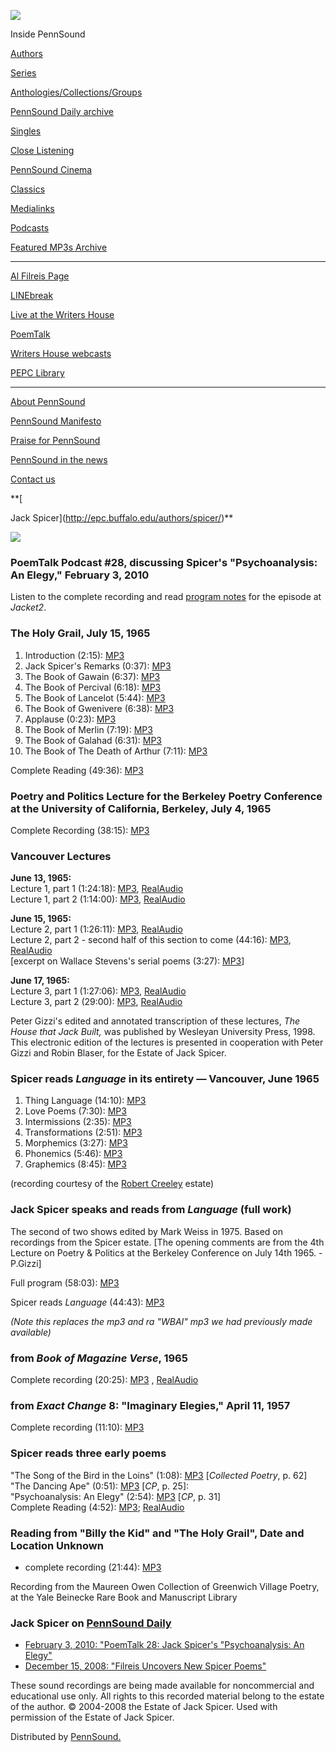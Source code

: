 ![](PennSound_flat.gif)

  

  
  

Inside PennSound

[Authors](authors.php)

[Series](series.php)

[Anthologies/Collections/Groups](anthologies.php)

[PennSound Daily archive](http://writing.upenn.edu/pennsound/daily)

[Singles](http://writing.upenn.edu/pennsound/singles)

[Close Listening](Close-Listening.php)

[PennSound Cinema](video.php)

[Classics](classics.php)

[Medialinks](http://writing.upenn.edu/wh/multimedia/medialinks/index.php)

[Podcasts](http://writing.upenn.edu/pennsound/podcasts.php)

[Featured MP3s Archive](featured-resources-archive.php)

------------------------------------------------------------------------

[Al Filreis Page](Filreis.html)

[LINEbreak](LINEbreak.html)

[Live at the Writers House](http://writing.upenn.edu/%7Ewh/involved/series/live/)

[PoemTalk](http://jacket2.org/content/poem-talk)

[Writers House webcasts](http://writing.upenn.edu/%7Ewh/webcasts/)

[PEPC
Library](http://writing.upenn.edu/pepc/contents.html)

------------------------------------------------------------------------

[About PennSound](http://writing.upenn.edu/pennsound/about.php)

[PennSound Manifesto](http://writing.upenn.edu/pennsound/manifesto.php)

<span class="quoted1">[Praise for PennSound](http://writing.upenn.edu/pennsound/praise.php)</span>

[PennSound in the news](http://writing.upenn.edu/pennsound/news)

[Contact us](mailto:pennsound@writing.upenn.edu)

**[  
  
Jack Spicer](http://epc.buffalo.edu/authors/spicer/)**

![](http://www.library.upenn.edu/images/rbm/manuscripts/apr/1711.jpg)  

### PoemTalk Podcast \#28, discussing Spicer's "Psychoanalysis: An Elegy," February 3, 2010

Listen to the complete recording and read [program notes](https://jacket2.org/poemtalk/mad-cartographer-poemtalk-28) for the episode at *Jacket2*.

### The Holy Grail, July 15, 1965

1.  Introduction (2:15): [MP3](http://media.sas.upenn.edu/pennsound/authors/Spicer/Holy-Grail/Spicer-Jack_Holy-Grail_01_Intro_1965.mp3)
2.  Jack Spicer's Remarks (0:37): [MP3](http://media.sas.upenn.edu/pennsound/authors/Spicer/Holy-Grail/Spicer-Jack_Holy-Grail_02_Comments_1965.mp3)
3.  The Book of Gawain (6:37): [MP3](http://media.sas.upenn.edu/pennsound/authors/Spicer/Holy-Grail/Spicer-Jack_Holy-Grail_03_Gawain_1965.mp3)
4.  The Book of Percival (6:18): [MP3](http://media.sas.upenn.edu/pennsound/authors/Spicer/Holy-Grail/Spicer-Jack_Holy-Grail_04_Percival_1965.mp3)
5.  The Book of Lancelot (5:44): [MP3](http://media.sas.upenn.edu/pennsound/authors/Spicer/Holy-Grail/Spicer-Jack_Holy-Grail_05_Lancelot_1965.mp3)
6.  The Book of Gwenivere (6:38): [MP3](http://media.sas.upenn.edu/pennsound/authors/Spicer/Holy-Grail/Spicer-Jack_Holy-Grail_06_Gwenivere_1965.mp3)
7.  Applause (0:23): [MP3](http://media.sas.upenn.edu/pennsound/authors/Spicer/Holy-Grail/Spicer-Jack_Holy-Grail_07_Applause-Intermission_1965.mp3)
8.  The Book of Merlin (7:19): [MP3](http://media.sas.upenn.edu/pennsound/authors/Spicer/Holy-Grail/Spicer-Jack_Holy-Grail_08_Merlin_1965.mp3)
9.  The Book of Galahad (6:31): [MP3](http://media.sas.upenn.edu/pennsound/authors/Spicer/Holy-Grail/Spicer-Jack_Holy-Grail_09_Galahad_1965.mp3)
10. The Book of The Death of Arthur (7:11): [MP3](http://media.sas.upenn.edu/pennsound/authors/Spicer/Holy-Grail/Spicer-Jack_Holy-Grail_10_Arthur_1965.mp3)

Complete Reading (49:36): [MP3](http://media.sas.upenn.edu/pennsound/authors/Spicer/Holy-Grail/Spicer-Jack_Holy-Grail_1965.mp3)

### Poetry and Politics Lecture for the Berkeley Poetry Conference at the University of California, Berkeley, July 4, 1965

Complete Recording (38:15): [MP3](https://media.sas.upenn.edu/pennsound/authors/Spicer/Spicer-Jack_Poetry-and-Politics_UCBerkeley_7-4-1965.mp3)

### Vancouver Lectures

**June 13, 1965:**  
Lecture 1, part 1 (1:24:18): [MP3](http://media.sas.upenn.edu/pennsound/authors/Spicer/Vancouver-lecture/Spicer-Jack_Vancouver-Lecture-01-A_6-13-65.mp3), [RealAudio](http://media.sas.upenn.edu/pennsound/authors/Spicer/Vancouver-lecture/Spicer-Jack_Vancouver-Lecture-01-A_6-13-65.rm)  
Lecture 1, part 2 (1:14:00): [MP3](http://media.sas.upenn.edu/pennsound/authors/Spicer/Vancouver-lecture/Spicer-Jack_Vancouver-Lecture-01-B_6-13-65.mp3), [RealAudio](http://media.sas.upenn.edu/pennsound/authors/Spicer/Vancouver-lecture/Spicer-Jack_Vancouver-Lecture-01-B_6-13-65.rm)  

**June 15, 1965:**  
Lecture 2, part 1 (1:26:11): [MP3](http://media.sas.upenn.edu/pennsound/authors/Spicer/Vancouver-lecture/Spicer-Jack_Vancouver-Lecture-02-A_6-15-65.mp3), [RealAudio](http://media.sas.upenn.edu/pennsound/authors/Spicer/Vancouver-lecture/Spicer-Jack_Vancouver-Lecture-02-A_6-15-65.rm)  
Lecture 2, part 2 - second half of this section to come (44:16): [MP3](http://media.sas.upenn.edu/pennsound/authors/Spicer/Vancouver-lecture/Spicer-Jack_Vancouver-Lecture-02-B-half_6-15-65.mp3), [RealAudio](http://media.sas.upenn.edu/pennsound/authors/Spicer/Vancouver-lecture/Spicer-Jack_Vancouver-Lecture-02-B-half_6-15-65.rm)  
\[excerpt on Wallace Stevens's serial poems (3:27): [MP3](http://media.sas.upenn.edu/Pennsound/authors/Spicer/Vancouver-lecture/Spicer-Jack_Vancouver-Lecture-02-B_on-Stevens_6-15-65.mp3)\]

**June 17, 1965:**  
Lecture 3, part 1 (1:27:06): [MP3](http://media.sas.upenn.edu/pennsound/authors/Spicer/Vancouver-lecture/Spicer-Jack_Vancouver-Lecture-03-A_6-17-65.mp3), [RealAudio](http://media.sas.upenn.edu/pennsound/authors/Spicer/Vancouver-lecture/Spicer-Jack_Vancouver-Lecture-03-A_6-17-65.rm)  
Lecture 3, part 2 (29:00): [MP3](http://media.sas.upenn.edu/pennsound/authors/Spicer/Vancouver-lecture/Spicer-Jack_Vancouver-Lecture-03-B_6-17-65.mp3), [RealAudio](http://media.sas.upenn.edu/pennsound/authors/Spicer/Vancouver-lecture/Spicer-Jack_Vancouver-Lecture-03-B_6-17-65.rm)

Peter Gizzi's edited and annotated transcription of these lectures, *The
House that Jack Built,* was published by Wesleyan University Press, 1998.  
This electronic edition of the lectures is presented in cooperation with
Peter Gizzi and Robin Blaser, for the Estate of Jack Spicer.


### Spicer reads *Language* in its entirety — Vancouver, June 1965

1.  Thing Language (14:10):
    [MP3](http://media.sas.upenn.edu/pennsound/authors/Spicer/Language_Vancouver-65/Spicer-Jack_01_Thing-Language_Language_Vancouver_6-65.mp3)
2.  Love Poems (7:30):
    [MP3](http://media.sas.upenn.edu/pennsound/authors/Spicer/Language_Vancouver-65/Spicer-Jack_02_Love-Poems_Language_Vancouver_6-65.mp3)
3.  Intermissions (2:35):
    [MP3](http://media.sas.upenn.edu/pennsound/authors/Spicer/Language_Vancouver-65/Spicer-Jack_03_Intermissions_Language_Vancouver_6-65.mp3)
4.  Transformations (2:51):
    [MP3](http://media.sas.upenn.edu/pennsound/authors/Spicer/Language_Vancouver-65/Spicer-Jack_04_Transformations_Language_Vancouver_6-65.mp3)
5.  Morphemics (3:27):
    [MP3](http://media.sas.upenn.edu/pennsound/authors/Spicer/Language_Vancouver-65/Spicer-Jack_05_Morphemics_Language_Vancouver_6-65.mp3)
6.  Phonemics (5:46):
    [MP3](http://media.sas.upenn.edu/pennsound/authors/Spicer/Language_Vancouver-65/Spicer-Jack_06_Phonemics_Language_Vancouver_6-65.mp3)
7.  Graphemics (8:45):
    [MP3](http://media.sas.upenn.edu/pennsound/authors/Spicer/Language_Vancouver-65/Spicer-Jack_07_Graphemics_Language_Vancouver_6-65.mp3)

(recording courtesy of the [Robert Creeley](Creeley.html) estate)  

### Jack Spicer speaks and reads from *Language* (full work)

The second of two shows edited by Mark Weiss in 1975. Based
on recordings from the Spicer estate. \[The opening comments are
from the 4th Lecture on Poetry & Politics
at the Berkeley Conference on July 14th 1965. - P.Gizzi\]

Full program (58:03): [MP3](http://media.sas.upenn.edu/pennsound/authors/Spicer/Spicer-Jack_reading-Language_talk_ed.-Mark-Weiss-1975.mp3)

Spicer reads *Language* (44:43): [MP3](http://media.sas.upenn.edu/pennsound/authors/Spicer/Spicer-Jack_Language.mp3)

*(Note this replaces the mp3 and ra "WBAI" mp3 we had previously
made available)*

### from *Book of Magazine Verse*, 1965

Complete recording (20:25): [MP3](http://media.sas.upenn.edu/pennsound/authors/Spicer/Spicer-Jack_from-Book-of-Magazine-Verse.mp3)
, [RealAudio](http://media.sas.upenn.edu/pennsound/authors/Spicer/Spicer-Jack_from-Book-of-Magazine-Verse.rm)

### from *Exact Change* 8: "Imaginary Elegies," April 11, 1957

Complete recording (11:10): [MP3](http://media.sas.upenn.edu/pennsound/authors/Spicer/Spicer-Jack_Imaginary-Elegies_Exact-Change_08_4-11-57.mp3)

### Spicer reads three early poems

"The Song of the Bird in the Loins" (1:08): [MP3](http://media.sas.upenn.edu/pennsound/authors/Spicer/Spicer-Jack_Song-of-the-Bird-in-the-Loins.mp3) \[*Collected Poetry*, p. 62\]  
"The Dancing Ape" (0:51): [MP3](http://media.sas.upenn.edu/pennsound/authors/Spicer/Spicer-Jack_The-Dancing-Ape.mp3) \[*CP*, p. 25\]:  
"Psychoanalysis: An Elegy" (2:54): [MP3](http://media.sas.upenn.edu/pennsound/authors/Spicer/Spicer-Jack_Psychoanalysis-an-Elegy.mp3) \[*CP*, p. 31\]  
Complete Reading (4:52): [MP3](http://media.sas.upenn.edu/pennsound/authors/Spicer/Spicer-Jack_Song-of-Bird-in-Loins.mp3);
[RealAudio](http://media.sas.upenn.edu/pennsound/authors/Spicer/Spicer-Jack_Song-of-Bird-in-Loins.rm)  

### Reading from "Billy the Kid" and "The Holy Grail", Date and Location Unknown

-   complete recording (21:44): [MP3](https://media.sas.upenn.edu/pennsound/authors/Spicer/Spicer-Jack_Reading-Billy-the-Kid-and-Holy-Grail-with-Lecture_Date-and-Location-Unknown.mp3)

Recording from the Maureen Owen Collection of Greenwich Village Poetry, at the Yale Beinecke Rare Book and Manuscript Library

### Jack Spicer on [PennSound Daily](http://writing.upenn.edu/pennsound/daily)

-   [February 3, 2010: "PoemTalk 28: Jack Spicer's "Psychoanalysis: An Elegy"](http://writing.upenn.edu/pennsound/daily/201002.php#3_13:37)
-   [December 15, 2008: "Filreis Uncovers New Spicer Poems"](http://writing.upenn.edu/pennsound/daily/200812.php#15_20:16)

These sound recordings are being made available for
noncommercial and educational use only. All rights to this recorded material
belong to the estate of the author. © 2004-2008 the Estate of Jack Spicer. Used
with permission of the Estate of Jack Spicer.

Distributed by [PennSound.](../index.html)

